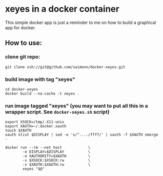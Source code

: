 xeyes in a docker container
===========================

This simple docker app is just a reminder to me on how to build a graphical app for docker.


## How to use:

### clone git repo:
```
git clone ssh://git@github.com/saimonn/docker-xeyes.git
```

### build image with tag "xeyes"
```
cd docker-xeyes
docker build --no-cache -t xeyes .
```

### run image tagged "xeyes" (you may want to put all this in a wrapper script. See `docker-xeyes.sh` script)
```
export XSOCK=/tmp/.X11-unix
export XAUTH=~/.docker.xauth
touch $XAUTH
xauth nlist $DISPLAY | sed -e 's/^..../ffff/' | xauth -f $XAUTH nmerge -

docker run --rm --net host            \
        -e DISPLAY=$DISPLAY           \
        -e XAUTHORITY=$XAUTH          \
        -v $XSOCK:$XSOCK:rw           \
        -v $XAUTH:$XAUTH:rw           \
        xeyes "$@"

```
